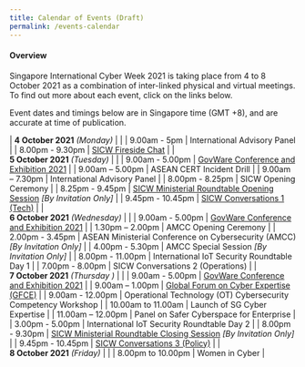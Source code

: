 ```yaml
---
title: Calendar of Events (Draft)
permalink: /events-calendar
---
```


#### **Overview**

Singapore International Cyber Week 2021 is taking place from 4 to 8 October 2021 as a combination of inter-linked physical and virtual meetings. To find out more about each event, click on the links below.

Event dates and timings below are in Singapore time (GMT +8), and are accurate at time of publication.

| **4 October 2021** *(Monday)*     |      |
| 9.00am - 5pm     | International Advisory Panel     |
| 8.00pm - 9.30pm     | [SICW Fireside Chat](/fireside-chat)     |
| <br> **5 October 2021** *(Tuesday)*     |      |
| 9.00am - 5.00pm     | [GovWare Conference and Exhibition 2021](/govware2021)     |
| 9.00am – 5.00pm     | ASEAN CERT Incident Drill    |
| 9.00am – 7.30pm     | International Advisory Panel     |
| 8.00pm - 8.25pm     | SICW Opening Ceremony     |
| 8.25pm - 9.45pm     | [SICW Ministerial Roundtable Opening Session](/ministerial-roundtable-opening) *[By Invitation Only]*     |
| 9.45pm - 10.45pm     | [SICW Conversations 1 (Tech)](/sicw-conversation-tech)     |
| <br> **6 October 2021** *(Wednesday)*     |      |
| 9.00am - 5.00pm     | [GovWare Conference and Exhibition 2021](/govware2021)     |
| 1.30pm – 2.00pm     | AMCC Opening Ceremony     |
| 2.00pm - 3.45pm     | ASEAN Ministerial Conference on Cybersecurity (AMCC) *[By Invitation Only]*     |
| 4.00pm - 5.30pm     | AMCC Special Session *[By Invitation Only]*     |
| 8.00pm - 11.00pm     | International IoT Security Roundtable Day 1     |
| 7.00pm - 8.00pm     | SICW Conversations 2 (Operations)     |
| <br> **7 October 2021** *(Thursday )*     |      |
| 9.00am - 5.00pm     | [GovWare Conference and Exhibition 2021](/govware2021)     |
| 9.00am – 1.00pm     | [Global Forum on Cyber Expertise (GFCE)](/gcfe)     |
| 9.00am - 12.00pm     | Operational Technology (OT) Cybersecurity Competency Workshop     |
| 10.00am to 11.00am     | Launch of SG Cyber Expertise     |
| 11.00am – 12.00pm     | Panel on Safer Cyberspace for Enterprise     |
| 3.00pm - 5.00pm     | International IoT Security Roundtable Day 2     |
| 8.00pm - 9.30pm     | [SICW Ministerial Roundtable Closing Session](/ministerial-roundtable-closing) *[By Invitation Only]*     |
| 9.45pm - 10.45pm     | [SICW Conversations 3 (Policy)](/sicw-conversation-policy)     |
| <br> **8 October 2021** *(Friday)*     |      |
| 8.00pm to 10.00pm     | Women in Cyber     |